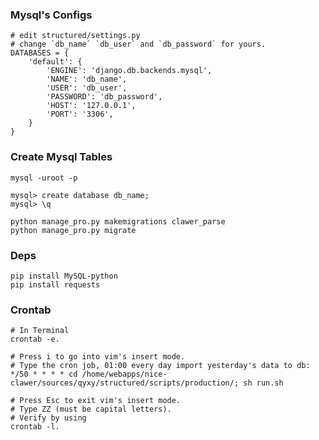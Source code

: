 ### Mysql's Configs

    # edit structured/settings.py
    # change `db_name` `db_user` and `db_password` for yours.
    DATABASES = {
        'default': {
            'ENGINE': 'django.db.backends.mysql',
            'NAME': 'db_name',
            'USER': 'db_user',
            'PASSWORD': 'db_password',
            'HOST': '127.0.0.1',
            'PORT': '3306',
        }
    }

### Create Mysql Tables

    mysql -uroot -p

    mysql> create database db_name;
    mysql> \q

    python manage_pro.py makemigrations clawer_parse
    python manage_pro.py migrate

### Deps

    pip install MySQL-python
    pip install requests

### Crontab

    # In Terminal
    crontab -e.

    # Press i to go into vim's insert mode.
    # Type the cron job, 01:00 every day import yesterday's data to db:
    */50 * * * * cd /home/webapps/nice-clawer/sources/qyxy/structured/scripts/production/; sh run.sh

    # Press Esc to exit vim's insert mode.
    # Type ZZ (must be capital letters).
    # Verify by using
    crontab -l.
